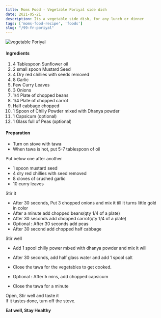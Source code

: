 ```yaml
---
title: Moms Food - Vegetable Poriyal side dish
date: 2021-05-21
description: Its a vegetable side dish, for any lunch or dinner
tags: ['moms-food-recipe', 'foods']
slug: "/99-fr-poriyal"
---
```


![vegetable Poriyal](assets/99-poriyal.png)

#### Ingredients

1. 4 Tablespoon Sunflower oil
2. 2 small spoon Mustard Seed
3. 4 Dry red chillies with seeds removed
4. 8 Garlic
5. Few Curry Leaves
6. 3 Onions
7. 1/4 Plate of chopped beans
8. 1/4 Plate of chopped carrot
9. Half cabbage chopped
10. 1 Spoon of Chilly Powder mixed with Dhanya powder 
11. 1 Capsicum (optional)
12. 1 Glass full of Peas (optional)

#### Preparation

* Turn on stove with tawa
* When tawa is hot, put 5-7 tablespoon of oil


Put below one after another     

* 1 spoon mustard seed
* 4 dry red chillies with seed removed
* 8 cloves of crushed garlic
* 10 curry leaves


Stir it     


* After 30 seconds, Put 3 chopped onions and mix it till it turns little gold in color
* After a minute add chopped beans(qty 1/4 of a plate)
* After 30 seconds add chopped carrot(qty 1/4 of a plate)
* Optional : After 30 seconds add peas
* After 30 second add chopped half cabbage


Stir well     


* Add 1 spool chilly power mixed with dhanya powder and mix it will
* After 30 seconds, add half glass water and add 1 spool salt



* Close the tawa for the vegetables to get cooked.
* Optional : After 5 mins, add chopped capsicum
* Close the tawa for a minute


Open, Stir well and taste it     
If it tastes done, turn off the stove. 


**Eat well, Stay Healthy**